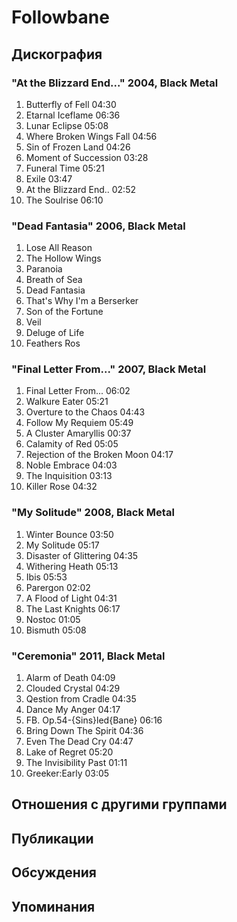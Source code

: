 # Followbane



## Дискография

### "At the Blizzard End..." 2004, Black Metal

1.	 Butterfly of Fell	04:30	 
2.	 Etarnal Iceflame	06:36	 
3.	 Lunar Eclipse	05:08	 
4.	 Where Broken Wings Fall	04:56	 
5.	 Sin of Frozen Land	04:26	 
6.	 Moment of Succession	03:28	 
7.	 Funeral Time	05:21	 
8.	 Exile	03:47	 
9.	 At the Blizzard End..	02:52	 
10.	 The Soulrise	06:10	

### "Dead Fantasia" 2006, Black Metal

1.	 Lose All Reason
2.	 The Hollow Wings
3.	 Paranoia
4.	 Breath of Sea
5.	 Dead Fantasia
6.	 That's Why I'm a Berserker
7.	 Son of the Fortune
8.	 Veil
9.	 Deluge of Life
10.	 Feathers Ros

### "Final Letter From..." 2007, Black Metal

1.	 Final Letter From...	06:02	 
2.	 Walkure Eater	05:21	 
3.	 Overture to the Chaos	04:43	 
4.	 Follow My Requiem	05:49	 
5.	 A Cluster Amaryllis	00:37	 
6.	 Calamity of Red	05:05	 
7.	 Rejection of the Broken Moon	04:17	 
8.	 Noble Embrace	04:03	 
9.	 The Inquisition	03:13	 
10.	 Killer Rose	04:32

### "My Solitude" 2008, Black Metal

1.	 Winter Bounce	03:50	 
2.	 My Solitude	05:17	 
3.	 Disaster of Glittering	04:35	 
4.	 Withering Heath	05:13	 
5.	 Ibis	05:53	 
6.	 Parergon	02:02	 
7.	 A Flood of Light	04:31	 
8.	 The Last Knights	06:17	 
9.	 Nostoc	01:05	 
10.	 Bismuth	05:08

### "Ceremonia" 2011, Black Metal

1.	 Alarm of Death	04:09	 
2.	 Clouded Crystal	04:29	 
3.	 Qestion from Cradle	04:35	 
4.	 Dance My Anger	04:17	 
5.	 FB. Op.54-{Sins}led{Bane}	06:16	 
6.	 Bring Down The Spirit	04:36	 
7.	 Even The Dead Cry	04:47	 
8.	 Lake of Regret	05:20	 
9.	 The Invisibility Past	01:11	 
10.	 Greeker:Early	03:05	


## Отношения с другими группами


## Публикации


## Обсуждения


## Упоминания

